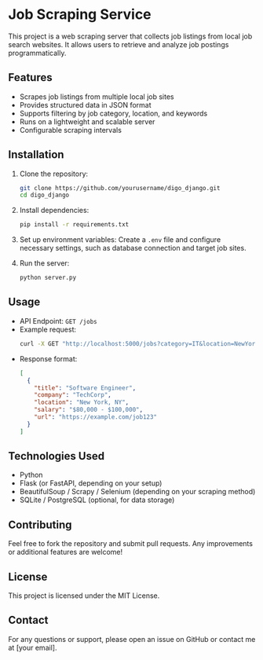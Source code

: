 # Job Scraping Service

This project is a web scraping server that collects job listings from local job search websites. It allows users to retrieve and analyze job postings programmatically.

## Features
- Scrapes job listings from multiple local job sites
- Provides structured data in JSON format
- Supports filtering by job category, location, and keywords
- Runs on a lightweight and scalable server
- Configurable scraping intervals

## Installation

1. Clone the repository:
   ```sh
   git clone https://github.com/yourusername/digo_django.git
   cd digo_django
   ```

2. Install dependencies:
   ```sh
   pip install -r requirements.txt
   ```

3. Set up environment variables:
   Create a `.env` file and configure necessary settings, such as database connection and target job sites.

4. Run the server:
   ```sh
   python server.py
   ```

## Usage
- API Endpoint: `GET /jobs`
- Example request:
  ```sh
  curl -X GET "http://localhost:5000/jobs?category=IT&location=NewYork"
  ```
- Response format:
  ```json
  [
    {
      "title": "Software Engineer",
      "company": "TechCorp",
      "location": "New York, NY",
      "salary": "$80,000 - $100,000",
      "url": "https://example.com/job123"
    }
  ]
  ```

## Technologies Used
- Python
- Flask (or FastAPI, depending on your setup)
- BeautifulSoup / Scrapy / Selenium (depending on your scraping method)
- SQLite / PostgreSQL (optional, for data storage)

## Contributing
Feel free to fork the repository and submit pull requests. Any improvements or additional features are welcome!

## License
This project is licensed under the MIT License.

## Contact
For any questions or support, please open an issue on GitHub or contact me at [your email].

